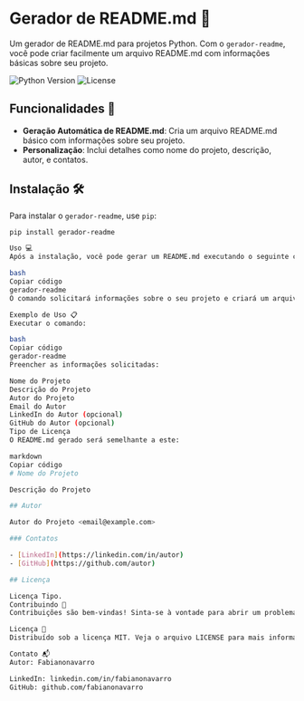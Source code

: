 # Gerador de README.md 📝

Um gerador de README.md para projetos Python. Com o `gerador-readme`, você pode criar facilmente um arquivo README.md com informações básicas sobre seu projeto.

![Python Version](https://img.shields.io/badge/python-3.8%2B-blue)
![License](https://img.shields.io/badge/license-MIT-green)

## Funcionalidades 🚀

- **Geração Automática de README.md**: Cria um arquivo README.md básico com informações sobre seu projeto.
- **Personalização**: Inclui detalhes como nome do projeto, descrição, autor, e contatos.

## Instalação 🛠️

Para instalar o `gerador-readme`, use `pip`:

```bash
pip install gerador-readme

Uso 💻
Após a instalação, você pode gerar um README.md executando o seguinte comando:

bash
Copiar código
gerador-readme
O comando solicitará informações sobre o seu projeto e criará um arquivo README.md no diretório atual.

Exemplo de Uso 📋
Executar o comando:

bash
Copiar código
gerador-readme
Preencher as informações solicitadas:

Nome do Projeto
Descrição do Projeto
Autor do Projeto
Email do Autor
LinkedIn do Autor (opcional)
GitHub do Autor (opcional)
Tipo de Licença
O README.md gerado será semelhante a este:

markdown
Copiar código
# Nome do Projeto

Descrição do Projeto

## Autor

Autor do Projeto <email@example.com>

### Contatos

- [LinkedIn](https://linkedin.com/in/autor)
- [GitHub](https://github.com/autor)

## Licença

Licença Tipo.
Contribuindo 🤝
Contribuições são bem-vindas! Sinta-se à vontade para abrir um problema ou enviar um pull request. Veja as diretrizes de contribuição para mais detalhes.

Licença 📜
Distribuído sob a licença MIT. Veja o arquivo LICENSE para mais informações.

Contato 📬
Autor: Fabianonavarro

LinkedIn: linkedin.com/in/fabianonavarro
GitHub: github.com/fabianonavarro

